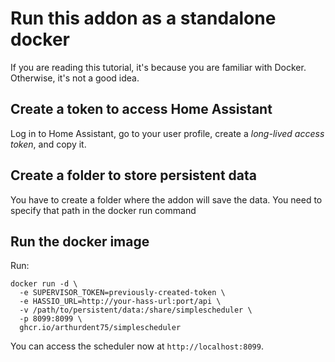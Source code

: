 # Run this addon as a standalone docker 

If you are reading this tutorial, it's because you are familiar with Docker. Otherwise, it's not a good idea.

## Create a token to access Home Assistant

Log in to Home Assistant, go to your user profile, create a *long-lived access token*, and copy it.

## Create a folder to store persistent data

You have to create a folder where the addon will save the data. You need to specify that path in the docker run command

## Run the docker image

Run:

```
docker run -d \
  -e SUPERVISOR_TOKEN=previously-created-token \
  -e HASSIO_URL=http://your-hass-url:port/api \
  -v /path/to/persistent/data:/share/simplescheduler \
  -p 8099:8099 \
  ghcr.io/arthurdent75/simplescheduler
```

You can access the scheduler now at `http://localhost:8099`.



